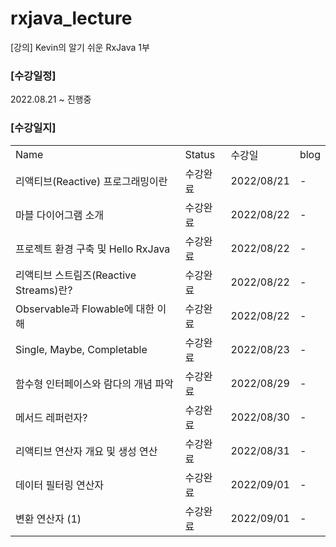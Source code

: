 # rxjava_lecture
[강의] Kevin의 알기 쉬운 RxJava 1부

### [수강일정]
2022.08.21 ~ 진행중
   
### [수강일지]
| | | | |
|-|-|-|-|
|Name|Status|수강일|blog|
|리액티브(Reactive) 프로그래밍이란|수강완료|2022/08/21|-|
|마블 다이어그램 소개|수강완료|2022/08/22|-|
|프로젝트 환경 구축 및 Hello RxJava|수강완료|2022/08/22|-|
|리액티브 스트림즈(Reactive Streams)란?|수강완료|2022/08/22|-|
|Observable과 Flowable에 대한 이해|수강완료|2022/08/22|-|
|Single, Maybe, Completable|수강완료|2022/08/23|-|
|함수형 인터페이스와 람다의 개념 파악|수강완료|2022/08/29|-|
|메서드 레퍼런자?|수강완료|2022/08/30|-|
|리액티브 연산자 개요 및 생성 연산|수강완료|2022/08/31|-|
|데이터 필터링 연산자|수강완료|2022/09/01|-|
|변환 연산자 (1)|수강완료|2022/09/01|-|